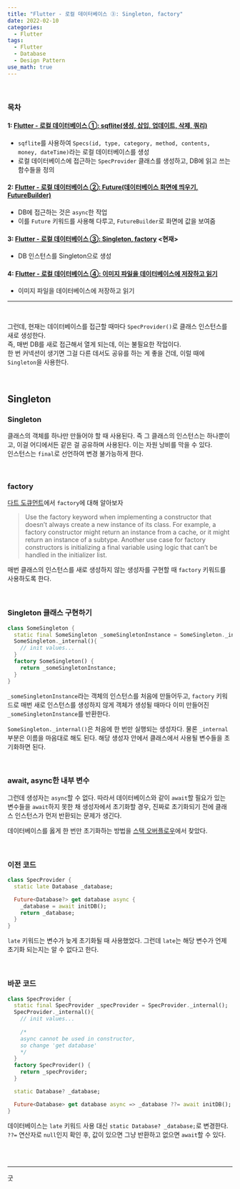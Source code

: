 ```yaml
---
title: "Flutter - 로컬 데이터베이스 ③: Singleton, factory"
date: 2022-02-10
categories:
  - Flutter
tags:
  - Flutter
  - Database
  - Design Pattern
use_math: true
---
```

<br>

### 목차
#### 1: [Flutter - 로컬 데이터베이스 ①: sqflite(생성, 삽입, 업데이트, 삭제, 쿼리)](https://cyj893.github.io/flutter/Flutter2/)
- `sqflite`를 사용하여 `Specs(id, type, category, method, contents, money, dateTime)`라는 로컬 데이터베이스를 생성
- 로컬 데이터베이스에 접근하는 `SpecProvider` 클래스를 생성하고, DB에 읽고 쓰는 함수들을 정의

#### 2: [Flutter - 로컬 데이터베이스 ②: Future(데이터베이스 화면에 띄우기, FutureBuilder)](https://cyj893.github.io/flutter/Flutter2_2/)
- DB에 접근하는 것은 `async`한 작업
- 이를 `Future` 키워드를 사용해 다루고, `FutureBuilder`로 화면에 값을 보여줌

#### 3: [Flutter - 로컬 데이터베이스 ③: Singleton, factory](https://cyj893.github.io/flutter/Flutter2_3/) <현재>
- DB 인스턴스를 Singleton으로 생성

#### 4: [Flutter - 로컬 데이터베이스 ④: 이미지 파일을 데이터베이스에 저장하고 읽기](https://cyj893.github.io/flutter/Flutter2_4/)
- 이미지 파일을 데이터베이스에 저장하고 읽기

---

<br>

그런데, 현재는 데이터베이스를 접근할 때마다 `SpecProvider()`로 클래스 인스턴스를 새로 생성한다.  
즉, 매번 DB를 새로 접근해서 열게 되는데, 이는 불필요한 작업이다.  
한 번 커넥션이 생기면 그걸 다른 데서도 공유를 하는 게 좋을 건데, 이럴 때에 `Singleton`을 사용한다.

<br>

## Singleton

### Singleton
클래스의 객체를 하나만 만들어야 할 때 사용된다. 즉 그 클래스의 인스턴스는 하나뿐이고, 이걸 어디에서든 같은 걸 공유하며 사용된다. 이는 자원 낭비를 막을 수 있다.  
인스턴스는 `final`로 선언하여 변경 불가능하게 한다.

<br>

### factory
[다트 도큐먼트](https://dart.dev/guides/language/language-tour#factory-constructors)에서 `factory`에 대해 알아보자

> Use the factory keyword when implementing a constructor that doesn’t always create a new instance of its class. For example, a factory constructor might return an instance from a cache, or it might return an instance of a subtype. Another use case for factory constructors is initializing a final variable using logic that can’t be handled in the initializer list.

매번 클래스의 인스턴스를 새로 생성하지 않는 생성자를 구현할 때 `factory` 키워드를 사용하도록 한다.

<br>

### Singleton 클래스 구현하기

```dart
class SomeSingleton {
  static final SomeSingleton _someSingletonInstance = SomeSingleton._internal();
  SomeSingleton._internal(){
    // init values...
  }
  factory SomeSingleton() {
    return _someSingletonInstance;
  }
}
```

`_someSingletonInstance`라는 객체의 인스턴스를 처음에 만들어두고, `factory` 키워드로 매번 새로 인스턴스를 생성하지 않게 객체가 생성될 때마다 이미 만들어진 `_someSingletonInstance`를 반환한다.

`SomeSingleton._internal()`은 처음에 한 번만 실행되는 생성자다. 물론 `_internal` 부분은 이름을 마음대로 해도 된다. 해당 생성자 안에서 클래스에서 사용될 변수들을 초기화하면 된다.

<br>

### await, async한 내부 변수
그런데 생성자는 `async`할 수 없다. 따라서 데이터베이스와 같이 `await`할 필요가 있는 변수들을 `await`하지 못한 채 생성자에서 초기화할 경우, 진짜로 초기화되기 전에 클래스 인스턴스가 먼저 반환되는 문제가 생긴다.

데이터베이스를 옳게 한 번만 초기화하는 방법을 [스택 오버플로우](https://stackoverflow.com/questions/67049107/the-non-nullable-variable-database-must-be-initialized)에서 찾았다.  

<br>

### 이전 코드
```dart
class SpecProvider {
  static late Database _database;

  Future<Database?> get database async {
    _database = await initDB();
    return _database;
  }
}
```
`late` 키워드는 변수가 늦게 초기화될 때 사용했었다. 그런데 `late`는 해당 변수가 언제 초기화 되는지는 알 수 없다고 한다.

<br>

### 바꾼 코드
```dart
class SpecProvider {
  static final SpecProvider _specProvider = SpecProvider._internal();
  SpecProvider._internal(){
    // init values...
    
    /*
    async cannot be used in constructor,
    so change 'get database'
    */
  }
  factory SpecProvider() {
    return _specProvider;
  }

  static Database? _database;

  Future<Database> get database async => _database ??= await initDB();
}
```
데이터베이스는 `late` 키워드 사용 대신 `static Database? _database;`로 변경한다.  
`??=` 연산자로 `null`인지 확인 후, 값이 있으면 그냥 반환하고 없으면 `await`할 수 있다.

<br>


<br>

---

굿  
<br>

